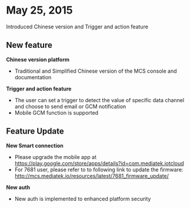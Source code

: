 # May 25, 2015 

Introduced Chinese version and Trigger and action feature

## New feature

**Chinese version platform**

* Traditional and Simplified Chinese version of the MCS console and documentation

**Trigger and action feature**

* The user can set a trigger to detect the value of specific data channel and choose to send email or GCM notification
* Mobile GCM function is supported

## Feature Update

**New Smart connection**

* Please upgrade the mobile app at https://play.google.com/store/apps/details?id=com.mediatek.iotcloud
* For 7681 user, please refer to to following link to update the firmware: http://mcs.mediatek.io/resources/latest/7681_firmware_update/

**New auth**
* New auth is implemented to enhanced platform security

